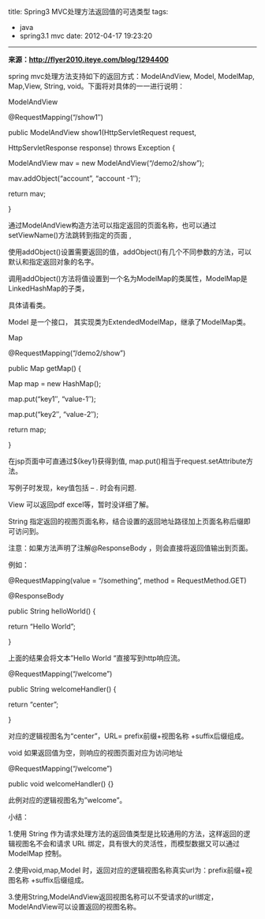 title: Spring3 MVC处理方法返回值的可选类型
tags:
  - java
  - spring3.1 mvc
date: 2012-04-17 19:23:20
---

**来源：http://flyer2010.iteye.com/blog/1294400**

spring mvc处理方法支持如下的返回方式：ModelAndView, Model, ModelMap, Map,View, String, void。下面将对具体的一一进行说明：

ModelAndView

@RequestMapping(&#8220;/show1&#8243;)

public ModelAndView show1(HttpServletRequest request,

HttpServletResponse response) throws Exception {

ModelAndView mav = new ModelAndView(&#8220;/demo2/show&#8221;);

mav.addObject(&#8220;account&#8221;, &#8220;account -1&#8243;);

return mav;

}

通过ModelAndView构造方法可以指定返回的页面名称，也可以通过setViewName()方法跳转到指定的页面 ,

使用addObject()设置需要返回的值，addObject()有几个不同参数的方法，可以默认和指定返回对象的名字。

调用addObject()方法将值设置到一个名为ModelMap的类属性，ModelMap是LinkedHashMap的子类，

具体请看类。

Model 是一个接口， 其实现类为ExtendedModelMap，继承了ModelMap类。

<span id="more-720"></span>

Map

@RequestMapping(&#8220;/demo2/show&#8221;)

public Map getMap() {

Map map = new HashMap();

map.put(&#8220;key1&#8243;, &#8220;value-1&#8243;);

map.put(&#8220;key2&#8243;, &#8220;value-2&#8243;);

return map;

}

在jsp页面中可直通过${key1}获得到值, map.put()相当于request.setAttribute方法。

写例子时发现，key值包括 &#8211; . 时会有问题.

View 可以返回pdf excel等，暂时没详细了解。

String 指定返回的视图页面名称，结合设置的返回地址路径加上页面名称后缀即可访问到。

注意：如果方法声明了注解@ResponseBody ，则会直接将返回值输出到页面。

例如：

@RequestMapping(value = &#8220;/something&#8221;, method = RequestMethod.GET)

@ResponseBody

public String helloWorld()  {

return &#8220;Hello World&#8221;;

}

上面的结果会将文本&#8221;Hello World &#8220;直接写到http响应流。

@RequestMapping(&#8220;/welcome&#8221;)

public String welcomeHandler() {

return &#8220;center&#8221;;

}

对应的逻辑视图名为“center”，URL= prefix前缀+视图名称 +suffix后缀组成。

void  如果返回值为空，则响应的视图页面对应为访问地址

@RequestMapping(&#8220;/welcome&#8221;)

public void welcomeHandler() {}

此例对应的逻辑视图名为&#8221;welcome&#8221;。

小结：

1.使用 String 作为请求处理方法的返回值类型是比较通用的方法，这样返回的逻辑视图名不会和请求 URL 绑定，具有很大的灵活性，而模型数据又可以通过 ModelMap 控制。

2.使用void,map,Model 时，返回对应的逻辑视图名称真实url为：prefix前缀+视图名称 +suffix后缀组成。

3.使用String,ModelAndView返回视图名称可以不受请求的url绑定，ModelAndView可以设置返回的视图名称。
